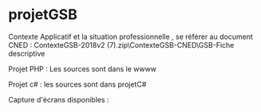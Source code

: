 # projetGSB

Contexte Applicatif et la situation professionnelle , se référer au document CNED : ContexteGSB-2018v2 (7).zip\ContexteGSB-CNED\GSB-Fiche descriptive

Projet PHP : Les sources sont dans le wwww

Projet c# : les sources sont dans projetC#


Capture d'écrans disponibles :
